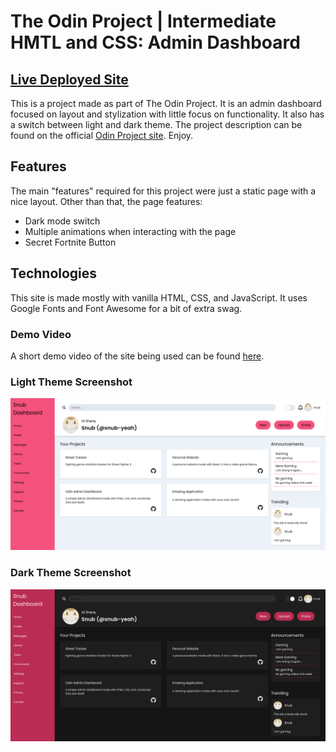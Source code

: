 # The Odin Project | Intermediate HMTL and CSS: Admin Dashboard
## [Live Deployed Site](https://snub-yeah.github.io/odin-admin-dashboard/)

This is a project made as part of The Odin Project. It is an admin dashboard focused on layout and stylization with little focus on functionality. It also has a switch between light and dark theme. The project description can be found on the official [Odin Project site](https://www.theodinproject.com/lessons/node-path-intermediate-html-and-css-admin-dashboard). Enjoy.
## Features
The main "features" required for this project were just a static page with a nice layout. Other than that, the page features:
- Dark mode switch
- Multiple animations when interacting with the page
- Secret Fortnite Button
## Technologies
This site is made mostly with vanilla HTML, CSS, and JavaScript. It uses Google Fonts and Font Awesome for a bit of extra swag.
### Demo Video
A short demo video of the site being used can be found [here](https://www.youtube.com/watch?v=XuHawIfTbEY).
### Light Theme Screenshot
![Light theme page](https://github.com/snub-yeah/odin-admin-dashboard/blob/main/images/Admin_Light.png?raw=true)
### Dark Theme Screenshot
![Dark Theme Page](https://github.com/snub-yeah/odin-admin-dashboard/blob/main/images/Admin_Dark.png?raw=true)
